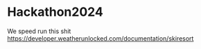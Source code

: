 # Hackathon2024

We speed run this shit
https://developer.weatherunlocked.com/documentation/skiresort
